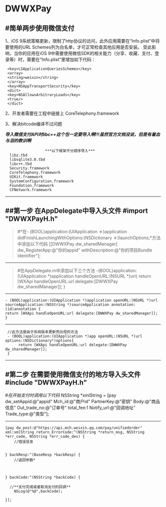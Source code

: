 # DWWXPay
#简单两步使用微信支付
---

1、iOS 9系统策略更新，限制了http协议的访问，此外应用需要在“Info.plist”中将要使用的URL Schemes列为白名单，才可正常检查其他应用是否安装。
受此影响，当你的应用在iOS 9中需要使用微信SDK的相关能力（分享、收藏、支付、登录等）时，需要在“Info.plist”里增加如下代码：

     <key>LSApplicationQueriesSchemes</key>
     <array>
     <string>weixin</string>
     </array>
     <key>NSAppTransportSecurity</key>
     <dict>
     <key>NSAllowsArbitraryLoads</key>
     <true/>
     </dict>

2、开发者需要在工程中链接上 CoreTelephony.framework

3、解决bitcode编译不过问题


***导入微信支付API时libc++这个包一定要导入啊!!!虽然官方文档没说，但是有着血与泪的教训啊***
      
                      ***以下框架不分顺序导入***
      libz.tbd
      libsqlite3.0.tbd
      libc++.tbd
      Security.framework
      CoreTelephony.framework
      UIKit.framework
      SystemConfiguration.framework
      Foundation.framework
      CFNetwork.framework

---
##第一步
    在AppDelegate中导入头文件
    #import "DWWXPayH.h"
---
>#*在- (BOOL)application:(UIApplication ＊)application didFinishLaunchingWithOptions:(NSDictionary ＊)launchOptions;*方法中添加以下代码
     [[DWWXPay dw_sharedManager] dw_RegisterApp:@"你的appid" withDescription:@"你的项目Bundle Identifier"];
     
---
>#在AppDelegate.m中添加以下三个方法
     -(BOOL)application:(UIApplication *)application handleOpenURL:(NSURL *)url{
          return [WXApi handleOpenURL:url delegate:[DWWXPay dw_sharedManager]];
    }
---
    - (BOOL)application:(UIApplication *)application openURL:(NSURL *)url sourceApplication:(NSString *)sourceApplication annotation:(id)annotation {
    return [WXApi handleOpenURL:url delegate:[DWWXPay dw_sharedManager]];
    }

---
     //此方法是由于系统版本更新而出现的方法
     - (BOOL)application:(UIApplication *)app openURL:(NSURL *)url options:(NSDictionary*)options{
          return [WXApi handleOpenURL:url delegate:[DWWXPay dw_sharedManager]];
     }
---
#第二步
    在需要使用微信支付的地方导入头文件
    #include "DWWXPayH.h"
---    

#*在开始支付时调用以下代码*
     NSString *xmlString = [pay dw_setAppid:@"appid" Mch_id:@"商户id" PartnerKey:@"密钥" Body:@"商品信息" Out_trade_no:@"订单号" total_fee:1 Notify_url:@"回调地址" Trade_type:@"类型"];
    
----
    [pay dw_post:@"https://api.mch.weixin.qq.com/pay/unifiedorder" xml:xmlString return_ErrorCode:^(NSString *return_msg, NSString *err_code, NSString *err_code_des) {
        //错误信息
        
        
    } backResp:^(BaseResp *backResp) {
        //返回参数*
        
        
        
    } backCode:^(NSString *backCode) {
        
      //**支付完成或者取消支付的回调**
        NSLog(@"%@",backCode);
        
    }];
